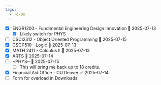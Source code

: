 ```yaml
---
tags:
  - To-Do
---
```



- [x] ENGR1200 - Fundimental Engineering Design Innovation 📅 2025-07-13
	- [x] Likely switch for PHYS
- [ ] CSCI2312 - Object Oriented Programming  📅 2025-07-15
- [x] CSCI1510 - Logic 📅 2025-07-13
- [x] MATH 2411 - Calculus II 📅 2025-07-13
- [x] ARTS 📅 2025-07-14
- [ ] ~PHYS~  📅 2025-07-15
	- [ ] This will bring me back up to 18 credits.
- [x] Financial Aid Office - CU Denver  ✅ 2025-07-14
- [ ] Form for overload in Downloads